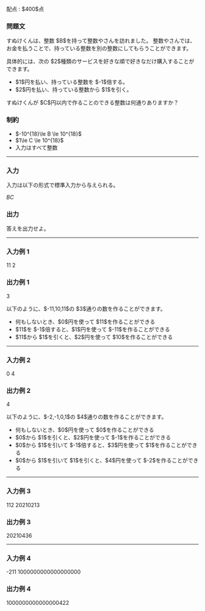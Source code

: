 
<div>

<span>

<span>

<p>
配点 : $400$点
</p>

<div>

<section>

### **問題文**

<p>
すぬけくんは、整数 $B$を持って整数やさんを訪れました。
整数やさんでは、お金を払うことで、持っている整数を別の整数にしてもらうことができます。
</p>

<p>
具体的には、次の $2$種類のサービスを好きな順で好きなだけ購入することができます。
</p>

<ul>

<li>
$1$円を払い、持っている整数を $-1$倍する。
</li>

<li>
$2$円を払い、持っている整数から $1$を引く。
</li>

</ul>

<p>
すぬけくんが $C$円以内で作ることのできる整数は何通りありますか？
</p>

</section>

</div>

<div>

<section>

### **制約**

<ul>

<li>
$-10^{18}\le B \le 10^{18}$
</li>

<li>
$1\le C \le 10^{18}$
</li>

<li>
入力はすべて整数
</li>

</ul>

</section>

</div>

---

<div>

<div>

<section>

### **入力**

<p>
入力は以下の形式で標準入力から与えられる。
</p>

<div>

$B$$C$
</div>

</section>

</div>

<div>

<section>

### **出力**

<p>
答えを出力せよ。
</p>

</section>

</div>

</div>

---

<div>

<section>

### **入力例 1**

<div>

11 2

</div>

</section>

</div>

<div>

<section>

### **出力例 1**

<div>

3

</div>

<p>
以下のように、$-11,10,11$の $3$通りの数を作ることができます。
</p>

<ul>

<li>
何もしないとき、$0$円を使って $11$を作ることができる
</li>

<li>
$11$を $-1$倍すると、$1$円を使って $-11$を作ることができる
</li>

<li>
$11$から $1$を引くと、$2$円を使って $10$を作ることができる
</li>

</ul>

</section>

</div>

---

<div>

<section>

### **入力例 2**

<div>

0 4

</div>

</section>

</div>

<div>

<section>

### **出力例 2**

<div>

4

</div>

<p>
以下のように、$-2,-1,0,1$の $4$通りの数を作ることができます。
</p>

<ul>

<li>
何もしないとき、$0$円を使って $0$を作ることができる
</li>

<li>
$0$から $1$を引くと、$2$円を使って $-1$を作ることができる
</li>

<li>
$0$から $1$を引いて $-1$倍すると、$3$円を使って $1$を作ることができる
</li>

<li>
$0$から $1$を引いて $1$を引くと、$4$円を使って $-2$を作ることができる
</li>

</ul>

</section>

</div>

---

<div>

<section>

### **入力例 3**

<div>

112 20210213

</div>

</section>

</div>

<div>

<section>

### **出力例 3**

<div>

20210436

</div>

</section>

</div>

---

<div>

<section>

### **入力例 4**

<div>

-211 1000000000000000000

</div>

</section>

</div>

<div>

<section>

### **出力例 4**

<div>

1000000000000000422

</div>

</section>

</div>

</span>

</span>

</div>
